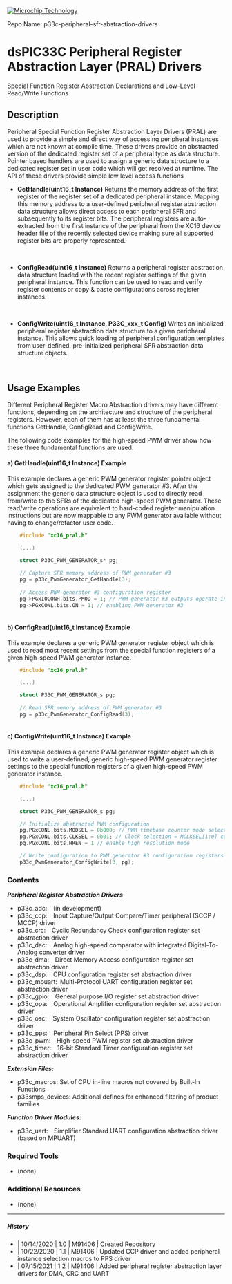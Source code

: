 <p><a href="https://www.microchip.com" rel="nofollow"><img src="https://www.microchip.com/ResourcePackages/Microchip/assets/dist/images/logo.png" alt="Microchip Technology" style="max-width:100%;"></a></p>

Repo Name: p33c-peripheral-sfr-abstraction-drivers

# dsPIC33C Peripheral Register Abstraction Layer (PRAL) Drivers

Special Function Register Abstraction Declarations and Low-Level Read/Write Functions

## Description

Peripheral Special Function Register Abstraction Layer Drivers (PRAL) are used to provide a simple and direct way of accessing peripheral instances which are not known at compile time.
These drivers provide an abstracted version of the dedicated register set of a peripheral type as data structure. Pointer based handlers are used to assign a generic data structure to a dedicated register set in user code which will get resolved at runtime.
The API of these drivers provide simple low level access functions

- **GetHandle(uint16_t Instance)**
  Returns the memory address of the first register of the register set of a dedicated peripheral instance. Mapping this memory address to a user-defined peripheral register abstraction data structure allows direct access to each peripheral SFR and subsequently to its register bits. The peripheral registers are auto-extracted from the first instance of the peripheral from the XC16 device header file of the recently selected device making sure all supported register bits are properly represented.  
<br>

- **ConfigRead(uint16_t Instance)**
  Returns a peripheral register abstraction data structure loaded with the recent register settings of the given peripheral instance. This function can be used to read and verify register contents or copy & paste configurations across register instances.  
<br>

- **ConfigWrite(uint16_t Instance, P33C_xxx_t Config)**
  Writes an initialized peripheral register abstraction data structure to a given peripheral instance. This allows quick loading of peripheral configuration templates from user-defined, pre-initialized peripheral SFR abstraction data structure objects.  
<br>

## Usage Examples

Different Peripheral Register Macro Abstraction drivers may have different functions, depending on the architecture and structure of the peripheral registers. However, each of them has at least the three fundamental functions GetHandle, ConfigRead and ConfigWrite.

The following code examples for the high-speed PWM driver show how these three fundamental functions are used.

#### a) GetHandle(uint16_t Instance) Example

This example declares a generic PWM generator register pointer object which gets assigned to the dedicated PWM generator #3. After the assignment the generic data structure object is used to directly read from/write to the SFRs of the dedicated high-speed PWM generator.
These read/write operations are equivalent to hard-coded register manipulation instructions but are now mappable to any PWM generator available without having to change/refactor user code.

```c
    #include "xc16_pral.h"

	(...)

	struct P33C_PWM_GENERATOR_s* pg;
    
	// Capture SFR memory address of PWM generator #3
	pg = p33c_PwmGenerator_GetHandle(3);
	
	// Access PWM generator #3 configuration register
	pg->PGxIOCONH.bits.PMOD = 1; // PWM generator #3 outputs operate in Independent mode
	pg->PGxCONL.bits.ON = 1; // enabling PWM generator #3
	
```

#### b) ConfigRead(uint16_t Instance) Example

This example declares a generic PWM generator register object which is used to read most recent settings from the special function registers of a given high-speed PWM generator instance. 

```c
    #include "xc16_pral.h"

	(...)

	struct P33C_PWM_GENERATOR_s pg;
    
	// Read SFR memory address of PWM generator #3
	pg = p33c_PwmGenerator_ConfigRead(3);
	
```

#### c) ConfigWrite(uint16_t Instance) Example
This example declares a generic PWM generator register object which is used to write a user-defined, generic high-speed PWM generator register settings to the special function registers of a given high-speed PWM generator instance. 

```c
    #include "xc16_pral.h"

	(...)

	struct P33C_PWM_GENERATOR_s pg;

	// Initialize abstracted PWM configuration
	pg.PGxCONL.bits.MODSEL = 0b000; // PWM timebase counter mode selection = Independent Edge PWM mode
	pg.PGxCONL.bits.CLKSEL = 0b01; // Clock selection = MCLKSEL[1:0] control bits
	pg.PGxCONL.bits.HREN = 1 // enable high resolution mode

	// Write configuration to PWM generator #3 configuration registers
	p33c_PwmGenerator_ConfigWrite(3, pg);
```

### Contents

***Peripheral Register Abstraction Drivers***

- p33c_adc:&emsp;(in development)
- p33c_ccp:&emsp;Input Capture/Output Compare/Timer peripheral (SCCP / MCCP) driver
- p33c_crc:&emsp;Cyclic Redundancy Check configuration register set abstraction driver
- p33c_dac:&emsp;Analog high-speed comparator with integrated Digital-To-Analog converter driver
- p33c_dma:&emsp;Direct Memory Access configuration register set abstraction driver
- p33c_dsp:&emsp;CPU configuration register set abstraction driver
- p33c_mpuart:&ensp;Multi-Protocol UART configuration register set abstraction driver
- p33c_gpio:&emsp;General purpose I/O register set abstraction driver
- p33c_opa:&emsp;Operational Amplifier configuration register set abstraction driver
- p33c_osc:&emsp;System Oscillator configuration register set abstraction driver
- p33c_pps:&emsp;Peripheral Pin Select (PPS) driver
- p33c_pwm:&emsp;High-speed PWM register set abstraction driver
- p33c_timer:&emsp;16-bit Standard Timer configuration register set abstraction driver
  
***Extension Files:***

- p33c_macros: Set of CPU in-line macros not covered by Built-In Functions
- p33smps_devices: Additional defines for enhanced filtering of product families

***Function Driver Modules:***
- p33c_uart:&emsp;Simplifier Standard UART configuration abstraction driver (based on MPUART)

### Required Tools

- (none)

### Additional Resources

- (none)

---
##### History

- | 10/14/2020 | 1.0 |  M91406  | Created Repository
- | 10/22/2020 | 1.1 |  M91406  | Updated CCP driver and added peripheral instance selection macros to PPS driver
- | 07/15/2021 | 1.2 |  M91406  | Added peripheral register abstraction layer drivers for DMA, CRC and UART


